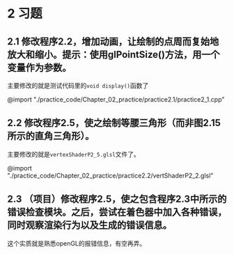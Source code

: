 # 2 习题

## 2.1 修改程序2.2，增加动画，让绘制的点周而复始地放大和缩小。提示：使用glPointSize()方法，用一个变量作为参数。

主要修改的就是测试代码里的`void display()`函数了

@import "./practice_code/Chapter_02_practice/practice2.1/practice2_1.cpp"

## 2.2 修改程序2.5，使之绘制等腰三角形（而非图2.15所示的直角三角形）。

主要修改的就是`vertexShaderP2_5.glsl`文件了。

@import "./practice_code/Chapter_02_practice/practice2.2/vertShaderP2_2.glsl"

## 2.3 （项目）修改程序2.5，使之包含程序2.3中所示的错误检查模块。之后，尝试在着色器中加入各种错误，同时观察渲染行为以及生成的错误信息。

这个实质就是熟悉openGL的报错信息，有空再弄。
